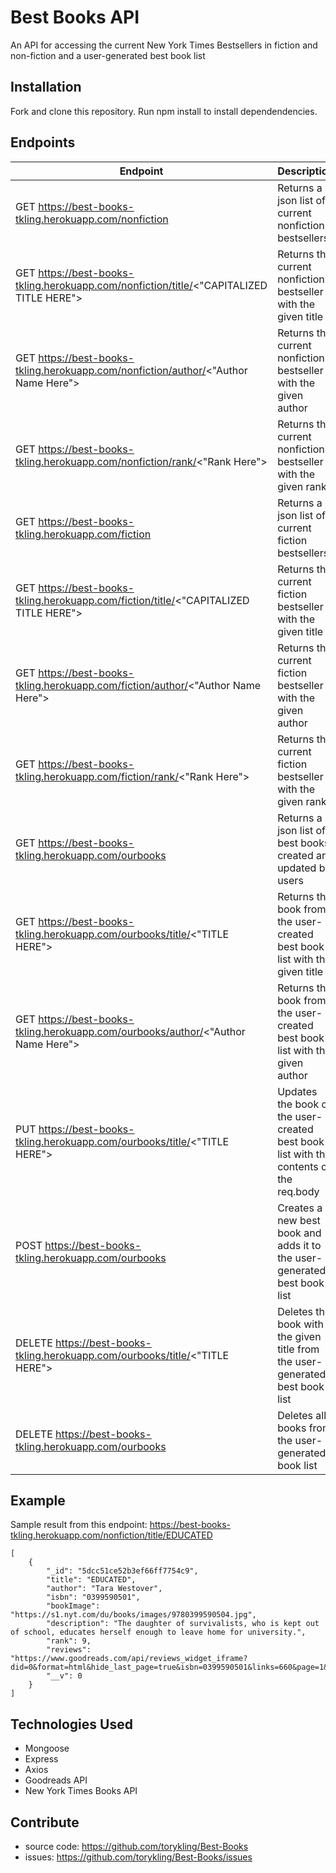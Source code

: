 # Best Books API

An API for accessing the current New York Times Bestsellers in fiction and non-fiction and a user-generated best book list

## Installation

Fork and clone this repository. Run npm install to install dependendencies.

## Endpoints

| Endpoint                                                                                | Description                                                                           |
| --------------------------------------------------------------------------------------- | ------------------------------------------------------------------------------------- |
| GET https://best-books-tkling.herokuapp.com/nonfiction                                  | Returns a json list of current nonfiction bestsellers                                 |
| GET https://best-books-tkling.herokuapp.com/nonfiction/title/<"CAPITALIZED TITLE HERE"> | Returns the current nonfiction bestseller with the given title                        |
| GET https://best-books-tkling.herokuapp.com/nonfiction/author/<"Author Name Here">      | Returns the current nonfiction bestseller with the given author                       |
| GET https://best-books-tkling.herokuapp.com/nonfiction/rank/<"Rank Here">               | Returns the current nonfiction bestseller with the given rank                         |
| GET https://best-books-tkling.herokuapp.com/fiction                                     | Returns a json list of current fiction bestsellers                                    |
| GET https://best-books-tkling.herokuapp.com/fiction/title/<"CAPITALIZED TITLE HERE">    | Returns the current fiction bestseller with the given title                           |
| GET https://best-books-tkling.herokuapp.com/fiction/author/<"Author Name Here">         | Returns the current fiction bestseller with the given author                          |
| GET https://best-books-tkling.herokuapp.com/fiction/rank/<"Rank Here">                  | Returns the current fiction bestseller with the given rank                            |
| GET https://best-books-tkling.herokuapp.com/ourbooks                                    | Returns a json list of best books created and updated by users                        |
| GET https://best-books-tkling.herokuapp.com/ourbooks/title/<"TITLE HERE">               | Returns the book from the user-created best book list with the given title            |
| GET https://best-books-tkling.herokuapp.com/ourbooks/author/<"Author Name Here">        | Returns the book from the user-created best book list with the given author           |
| PUT https://best-books-tkling.herokuapp.com/ourbooks/title/<"TITLE HERE">               | Updates the book on the user-created best book list with the contents of the req.body |
| POST https://best-books-tkling.herokuapp.com/ourbooks                                   | Creates a new best book and adds it to the user-generated best book list              |
| DELETE https://best-books-tkling.herokuapp.com/ourbooks/title/<"TITLE HERE">            | Deletes the book with the given title from the user-generated best book list          |
| DELETE https://best-books-tkling.herokuapp.com/ourbooks                                 | Deletes all books from the user-generated book list                                   |

## Example

Sample result from this endpoint: https://best-books-tkling.herokuapp.com/nonfiction/title/EDUCATED

```
[
    {
        "_id": "5dcc51ce52b3ef66ff7754c9",
        "title": "EDUCATED",
        "author": "Tara Westover",
        "isbn": "0399590501",
        "bookImage": "https://s1.nyt.com/du/books/images/9780399590504.jpg",
        "description": "The daughter of survivalists, who is kept out of school, educates herself enough to leave home for university.",
        "rank": 9,
        "reviews": "https://www.goodreads.com/api/reviews_widget_iframe?did=0&format=html&hide_last_page=true&isbn=0399590501&links=660&page=1&review_back=fff&stars=000&text=000%5C",
        "__v": 0
    }
]
```

## Technologies Used

- Mongoose
- Express
- Axios
- Goodreads API
- New York Times Books API

## Contribute

- source code: https://github.com/torykling/Best-Books
- issues: https://github.com/torykling/Best-Books/issues
